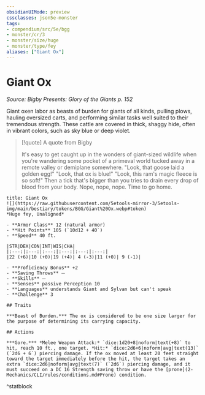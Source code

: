 ```yaml
---
obsidianUIMode: preview
cssclasses: json5e-monster
tags:
- compendium/src/5e/bgg
- monster/cr/3
- monster/size/huge
- monster/type/fey
aliases: ["Giant Ox"]
---
```

# Giant Ox
*Source: Bigby Presents: Glory of the Giants p. 152*  

Giant oxen labor as beasts of burden for giants of all kinds, pulling plows, hauling oversized carts, and performing similar tasks well suited to their tremendous strength. These cattle are covered in thick, shaggy hide, often in vibrant colors, such as sky blue or deep violet.

> [!quote] A quote from Bigby  
> 
> It's easy to get caught up in the wonders of giant-sized wildlife when you're wandering some pocket of a primeval world tucked away in a remote valley or demiplane somewhere. "Look, that goose laid a golden egg!" "Look, that ox is blue!" "Look, this ram's magic fleece is so soft!" Then a tick that's bigger than you tries to drain every drop of blood from your body. Nope, nope, nope. Time to go home.


```ad-statblock
title: Giant Ox
![](https://raw.githubusercontent.com/5etools-mirror-3/5etools-img/main/bestiary/tokens/BGG/Giant%20Ox.webp#token)
*Huge fey, Unaligned*

- **Armor Class** 12 (natural armor)
- **Hit Points** 105 (`10d12 + 40`)
- **Speed** 40 ft.

|STR|DEX|CON|INT|WIS|CHA|
|:---:|:---:|:---:|:---:|:---:|:---:|
|22 (+6)|10 (+0)|19 (+4)| 4 (-3)|11 (+0)| 9 (-1)|

- **Proficiency Bonus** +2
- **Saving Throws** ⏤
- **Skills** ⏤
- **Senses** passive Perception 10
- **Languages** understands Giant and Sylvan but can't speak
- **Challenge** 3

## Traits

***Beast of Burden.*** The ox is considered to be one size larger for the purpose of determining its carrying capacity.

## Actions

***Gore.*** *Melee Weapon Attack:* `dice:1d20+8|noform|text(+8)` to hit, reach 10 ft., one target. *Hit:* `dice:2d6+6|noform|avg|text(13)` (`2d6 + 6`) piercing damage. If the ox moved at least 20 feet straight toward the target immediately before the hit, the target takes an extra `dice:2d6|noform|avg|text(7)` (`2d6`) piercing damage, and it must succeed on a DC 16 Strength saving throw or have the [prone](2-Mechanics/CLI/rules/conditions.md#Prone) condition.
```
^statblock
